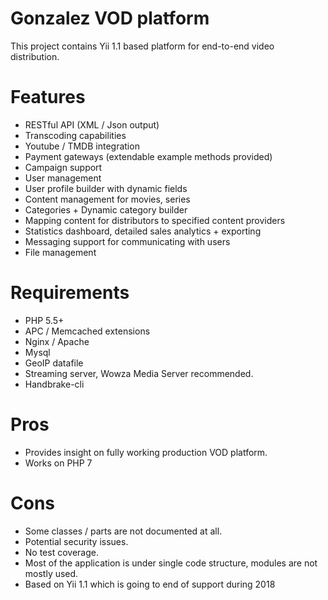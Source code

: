 # Gonzalez VOD platform #

This project contains Yii 1.1 based platform for end-to-end video distribution.

Features
======
- RESTful API (XML / Json output)
- Transcoding capabilities
- Youtube / TMDB integration
- Payment gateways (extendable example methods provided)
- Campaign support
- User management
- User profile builder with dynamic fields
- Content management for movies, series
- Categories + Dynamic category builder
- Mapping content for distributors to specified content providers
- Statistics dashboard, detailed sales analytics + exporting
- Messaging support for communicating with users
- File management


Requirements
======
- PHP 5.5+
- APC / Memcached extensions
- Nginx / Apache
- Mysql
- GeoIP datafile
- Streaming server, Wowza Media Server recommended.
- Handbrake-cli 


Pros
======

- Provides insight on fully working production VOD platform. 
- Works on PHP 7

Cons
======
- Some classes / parts are not documented at all.
- Potential security issues.
- No test coverage.
- Most of the application is under single code structure, modules are not mostly used.
- Based on Yii 1.1 which is going to end of support during 2018
